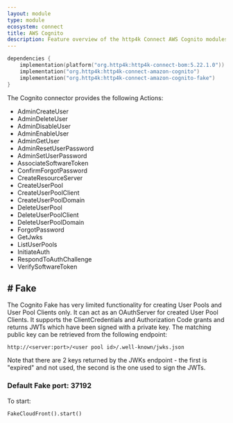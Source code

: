 ```yaml
---
layout: module
type: module
ecosystem: connect
title: AWS Cognito
description: Feature overview of the http4k Connect AWS Cognito modules
---
```


```kotlin
dependencies {
    implementation(platform("org.http4k:http4k-connect-bom:5.22.1.0"))
    implementation("org.http4k:http4k-connect-amazon-cognito")
    implementation("org.http4k:http4k-connect-amazon-cognito-fake")
}
```


The Cognito connector provides the following Actions:

- AdminCreateUser
- AdminDeleteUser
- AdminDisableUser
- AdminEnableUser
- AdminGetUser
- AdminResetUserPassword
- AdminSetUserPassword
- AssociateSoftwareToken
- ConfirmForgotPassword
- CreateResourceServer
- CreateUserPool
- CreateUserPoolClient
- CreateUserPoolDomain
- DeleteUserPool
- DeleteUserPoolClient
- DeleteUserPoolDomain
- ForgotPassword
- GetJwks
- ListUserPools
- InitiateAuth
- RespondToAuthChallenge
- VerifySoftwareToken

## # Fake

The Cognito Fake has very limited functionality for creating User Pools and User Pool Clients only.
It can act as an OAuthServer for created User Pool Clients. It supports the ClientCredentials and
Authorization Code grants and returns JWTs which have been signed with a private key. The matching public key can be
retrieved from the following endpoint:

`http://<server:port>/<user pool id>/.well-known/jwks.json`

Note that there are 2 keys returned by the JWKs endpoint - the first is "expired" and not used, the second is the one
used to sign the JWTs.

### Default Fake port: 37192

To start:

```
FakeCloudFront().start()
```
